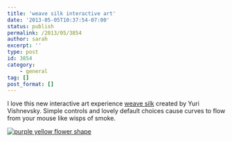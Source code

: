 ```yaml
---
title: 'weave silk interactive art'
date: '2013-05-05T10:37:54-07:00'
status: publish
permalink: /2013/05/3854
author: sarah
excerpt: ''
type: post
id: 3854
category:
    - general
tag: []
post_format: []
---
```

I love this new interactive art experience [weave silk](http://weavesilk.com/) created by Yuri Vishnevsky. Simple controls and lovely default choices cause curves to flow from your mouse like wisps of smoke.

[![purple yellow flower shape](https://www.ultrasaurus.com/images/blog/yellow-purple-flower.png)](http://r.weavesilk.com/?v=4&id=kix6gfqmwi)